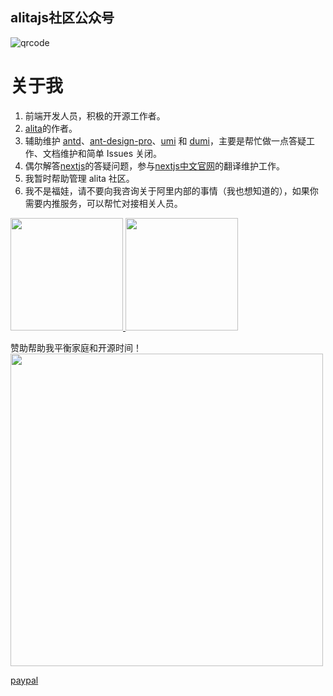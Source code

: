 ## alitajs社区公众号

![qrcode](https://user-images.githubusercontent.com/11746742/89367565-f4ce6300-d70b-11ea-9b4c-e49c65336c82.jpg)

# 关于我
1. 前端开发人员，积极的开源工作者。
2. [alita](https://github.com/alitajs/alita)的作者。
3. 辅助维护 [antd](https://github.com/ant-design/ant-design)、[ant-design-pro](https://github.com/ant-design/ant-design-pro)、[umi](https://github.com/umijs/umi) 和 [dumi](https://github.com/umijs/dumi)，主要是帮忙做一点答疑工作、文档维护和简单 Issues 关闭。
4. 偶尔解答[nextjs](https://github.com/vercel/next.js)的答疑问题，参与[nextjs中文官网](https://nextjs-cn.com)的翻译维护工作。
5. 我暂时帮助管理 alita 社区。
6. 我不是福娃，请不要向我咨询关于阿里内部的事情（我也想知道的），如果你需要内推服务，可以帮忙对接相关人员。

<p>
<a href="https://github.com/xiaohuoni">
  <img height="180em" src="https://github-readme-stats.vercel.app/api?username=xiaohuoni&show_icons=true" />
  <img height="180em" src="https://github-readme-stats-eight-theta.vercel.app/api/top-langs/?username=xiaohuoni&layout=compact&exclude_lang=java+r" />
</a>
</p>

赞助帮助我平衡家庭和开源时间！
<img width="500px" src="https://user-images.githubusercontent.com/11746742/89369031-94412500-d70f-11ea-8d6b-38c973a10bc8.png"/>

[paypal](https://paypal.me/xiaohuoni?locale.x=zh_XC)

